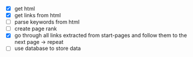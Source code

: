- [x] get html
- [x] get links from html
- [ ] parse keywords from html
- [ ] create page rank
- [x] go through all links extracted from start-pages and follow them to the next page -> repeat
- [ ] use database to store data